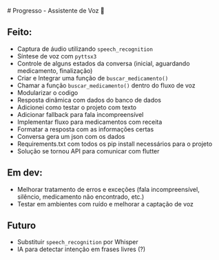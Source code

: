 \# Progresso - Assistente de Voz 🎤

## Feito:
- Captura de áudio utilizando `speech_recognition`
- Síntese de voz com `pyttsx3`
- Controle de alguns estados da conversa (inicial, aguardando medicamento, finalização)
- Criar e Integrar uma função de `buscar_medicamento()`
- Chamar a função `buscar_medicamento()` dentro do fluxo de voz
- Modularizar o codigo
- Resposta dinâmica com dados do banco de dados
- Adicionei como testar o projeto com texto
- Adicionar fallback para fala incompreensível
- Implementar fluxo para medicamentos com receita
- Formatar a resposta com as informações certas
- Conversa gera um json com os dados
- Requirements.txt com todos os pip install necessários para o projeto
- Solução se tornou API para comunicar com flutter

## Em dev:
- Melhorar tratamento de erros e exceções (fala incompreensível, silêncio, medicamento não encontrado, etc.)
- Testar em ambientes com ruído e melhorar a captação de voz

## Futuro
- Substituir `speech_recognition` por Whisper
- IA para detectar intenção em frases livres (?)

